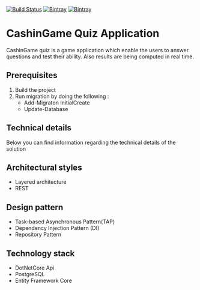 [![Build Status](https://travis-ci.com/emmatex/CashinGame.Quiz.svg?branch=master)](https://travis-ci.com/emmatex/CashinGame.Quiz)
[![Bintray](https://img.shields.io/github/license/mashape/apistatus.svg?maxAge=2592000)]()
[![Bintray](https://img.shields.io/badge/made%20with-dotnetcore2.1-blue.svg?style=flat-square?maxAge=2592000)]()


# CashinGame Quiz Application

CashinGame quiz is a game application which enable the users to answer questions and test their ability. 
Also results are being computed in real time.

## Prerequisites
 1. Build the project
 2. Run migration by doing the following :  
    - Add-Migraton InitialCreate  
    - Update-Database
     
## Technical details
Below you can find information regarding the technical details of the solution

## Architectural styles
- Layered architecture 
- REST

## Design pattern
- Task-based Asynchronous Pattern(TAP) 
- Dependency Injection Pattern (DI) 
- Repository Pattern

## Technology stack
- DotNetCore Api 
- PostgreSQL 
- Entity Framework Core
